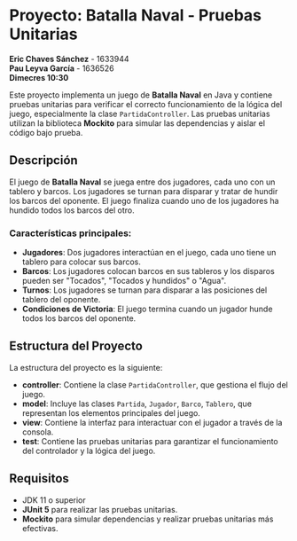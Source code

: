 # Proyecto: Batalla Naval - Pruebas Unitarias

**Eric Chaves Sánchez** - 1633944  
**Pau Leyva García** - 1636526  
**Dimecres 10:30**  

Este proyecto implementa un juego de **Batalla Naval** en Java y contiene pruebas unitarias para verificar el correcto funcionamiento de la lógica del juego, especialmente la clase `PartidaController`. Las pruebas unitarias utilizan la biblioteca **Mockito** para simular las dependencias y aislar el código bajo prueba.

## Descripción

El juego de **Batalla Naval** se juega entre dos jugadores, cada uno con un tablero y barcos. Los jugadores se turnan para disparar y tratar de hundir los barcos del oponente. El juego finaliza cuando uno de los jugadores ha hundido todos los barcos del otro.

### Características principales:

- **Jugadores**: Dos jugadores interactúan en el juego, cada uno tiene un tablero para colocar sus barcos.
- **Barcos**: Los jugadores colocan barcos en sus tableros y los disparos pueden ser "Tocados", "Tocados y hundidos" o "Agua".
- **Turnos**: Los jugadores se turnan para disparar a las posiciones del tablero del oponente.
- **Condiciones de Victoria**: El juego termina cuando un jugador hunde todos los barcos del oponente.

## Estructura del Proyecto

La estructura del proyecto es la siguiente:


- **controller**: Contiene la clase `PartidaController`, que gestiona el flujo del juego.
- **model**: Incluye las clases `Partida`, `Jugador`, `Barco`, `Tablero`, que representan los elementos principales del juego.
- **view**: Contiene la interfaz para interactuar con el jugador a través de la consola.
- **test**: Contiene las pruebas unitarias para garantizar el funcionamiento del controlador y la lógica del juego.

## Requisitos

- JDK 11 o superior
- **JUnit 5** para realizar las pruebas unitarias.
- **Mockito** para simular dependencias y realizar pruebas unitarias más efectivas.
